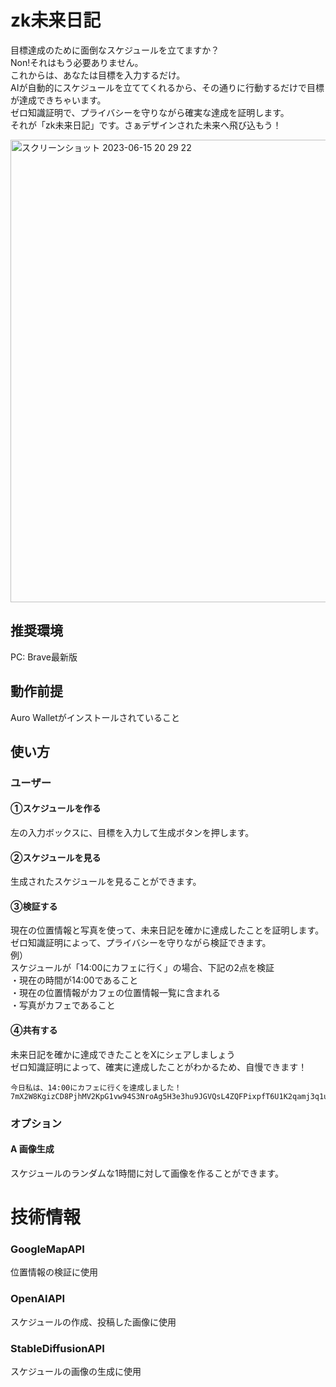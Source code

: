 # zk未来日記
目標達成のために面倒なスケジュールを立てますか？<br>
Non!それはもう必要ありません。<br>
これからは、あなたは目標を入力するだけ。<br>
AIが自動的にスケジュールを立ててくれるから、その通りに行動するだけで目標が達成できちゃいます。<br>
ゼロ知識証明で、プライバシーを守りながら確実な達成を証明します。<br>
それが「zk未来日記」です。さぁデザインされた未来へ飛び込もう！<br>

<img width="740" alt="スクリーンショット 2023-06-15 20 29 22" src="https://github.com/3tomcha/mirai_nikki/assets/15997287/b2b0b288-016c-4b9b-a422-dea0c6309194">

## 推奨環境
PC: Brave最新版<br>

## 動作前提
Auro Walletがインストールされていること

## 使い方
### ユーザー
#### ①スケジュールを作る
左の入力ボックスに、目標を入力して生成ボタンを押します。<br>
#### ②スケジュールを見る
生成されたスケジュールを見ることができます。<br>
#### ③検証する
現在の位置情報と写真を使って、未来日記を確かに達成したことを証明します。<br>
ゼロ知識証明によって、プライバシーを守りながら検証できます。<br>
例）<br>
スケジュールが「14:00にカフェに行く」の場合、下記の2点を検証<br>
・現在の時間が14:00であること<br>
・現在の位置情報がカフェの位置情報一覧に含まれる<br>
・写真がカフェであること<br>
#### ④共有する
未来日記を確かに達成できたことをXにシェアしましょう<br>
ゼロ知識証明によって、確実に達成したことがわかるため、自慢できます！<br>
```
今日私は、14:00にカフェに行くを達成しました！7mX2W8KgizCD8PjhMV2KpG1vw94S3NroAg5H3e3hu9JGVQsL4ZQFPixpfT6U1K2qamj3q1u1DXj1MzqHjB1oJ1uHuJ1LgGzf
```

### オプション
#### A 画像生成
スケジュールのランダムな1時間に対して画像を作ることができます。<br>

# 技術情報
### GoogleMapAPI
位置情報の検証に使用
### OpenAIAPI
スケジュールの作成、投稿した画像に使用
### StableDiffusionAPI
スケジュールの画像の生成に使用


